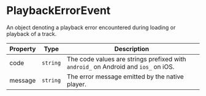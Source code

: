 # PlaybackErrorEvent

An object denoting a playback error encountered during loading or playback of a
track.

| Property | Type     | Description |
|----------|----------|-------------|
| code     | `string` | The code values are strings prefixed with `android_` on Android and `ios_` on iOS. |
| message  | `string` | The error message emitted by the native player. |
